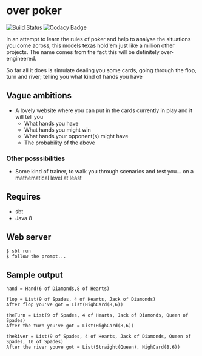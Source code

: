 # over poker

[![Build Status](https://travis-ci.org/quii/over-poker.svg?branch=master)](https://travis-ci.org/quii/over-poker)
[![Codacy Badge](https://api.codacy.com/project/badge/d7c7a7be65304876a8fa1bfeebd246e0)](https://www.codacy.com/app/qui666/over-poker)

In an attempt to learn the rules of poker and help to analyse the situations you come across, this models texas hold'em just like a million other projects. The name comes from the fact this will be definitely over-engineered.

So far all it does is simulate dealing you some cards, going through the flop, turn and river; telling you what kind of hands you have

## Vague ambitions

- A lovely website where you can put in the cards currently in play and it will tell you
  - What hands you have
  - What hands you might win
  - What hands your opponent(s) might have
  - The probability of the above

### Other posssibilities

- Some kind of trainer, to walk you through scenarios and test you... on a mathematical level at least

## Requires

- sbt
- Java 8

## Web server

    $ sbt run
    $ follow the prompt...

## Sample output

```
hand = Hand(6 of Diamonds,8 of Hearts)

flop = List(9 of Spades, 4 of Hearts, Jack of Diamonds)
After flop you've got = List(HighCard(8,6))

theTurn = List(9 of Spades, 4 of Hearts, Jack of Diamonds, Queen of Spades)
After the turn you've got = List(HighCard(8,6))

theRiver = List(9 of Spades, 4 of Hearts, Jack of Diamonds, Queen of Spades, 10 of Spades)
After the river youve got = List(Straight(Queen), HighCard(8,6))
```
